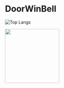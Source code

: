 <!-- 스타일 옵션: merko, radical, merko, gruvbox, tokyonight, onedark, cobalt, synthwave, highcontrast, dracula -->
# DoorWinBell

![Top Langs](https://github-readme-stats.vercel.app/api/top-langs/?username=msj102525&layout=compact&theme=highcontrast)
<div>
  <img height="180em" src="https://github-readme-stats-sigma-five.vercel.app/api?username=msj102525&show_icons=true&theme=highcontrast&include_all_commits=true&count_private=true"/>
</div>

